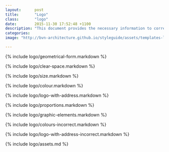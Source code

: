 ```yaml
---
layout:      post
title:       "Logo"
class:       "logo"
date:        2015-11-30 17:52:48 +1100
description: "This document provides the necessary information to correctly display the BVN logo."
categories:
image: "http://bvn-architecture.github.io/styleguide/assets/templates-letterhead.jpg"

---
```


{% include logo/geometrical-form.markdown %}

{% include logo/clear-space.markdown %}

{% include logo/size.markdown %}

{% include logo/colour.markdown %}

{% include logo/logo-with-address.markdown %}

{% include logo/proportions.markdown %}

{% include logo/graphic-elements.markdown %}

{% include logo/colours-incorrect.markdown %}

{% include logo/logo-with-address-incorrect.markdown %}

{% include logo/assets.md %}
